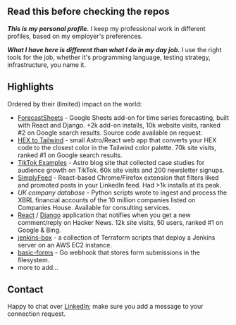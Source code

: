 ## Read this before checking the repos

**_This is my personal profile._** I keep my professional work in different profiles, based on my employer's preferences.

**_What I have here is different than what I do in my day job._** I use the right tools for the job, whether it's
programming language, testing strategy, infrastructure, you name it.

## Highlights

Ordered by their (limited) impact on the world:

- [ForecastSheets](https://forecastsheets.com) - Google Sheets add-on for time series forecasting, built with React and Django. +2k add-on installs, 10k website visits, ranked #2 on Google search results. Source code available on request.
- [HEX to Tailwind](https://github.com/mihailthebuilder/hex-tailwind/) - small Astro/React web app that converts your HEX code to the closest color in the Tailwind color palette. 70k site visits, ranked #1 on Google search results.
- [TikTok Examples](https://github.com/mihailthebuilder/tiktokexamples) - Astro blog site that collected case studies for audience growth on TikTok. 60k site visits and 200 newsletter signups.
- [SimplyFeed](https://github.com/mihailthebuilder/simplyfeed) - React-based Chrome/Firefox extension that filters liked and promoted posts in your LinkedIn feed. Had >1k installs at its peak.
- _UK company database_ - Python scripts wrote to ingest and process the XBRL financial accounts of the 10 million companies listed on Companies House. Available for consulting services.
- [React](https://github.com/mihailthebuilder/hackernewsalerts-frontend) / [Django](https://github.com/mihailthebuilder/hackernewsalerts-backend) application that notifies when you get a new comment/reply on Hacker News. 12k site visits, 50 users, ranked #1 on Google & Bing.
- [jenkins-box](https://github.com/mihailthebuilder/jenkins-box) - a collection of Terraform scripts that deploy a Jenkins server on an AWS EC2 instance.
- [basic-forms](https://github.com/mihailthebuilder/basic-forms/) - Go webhook that stores form submissions in the filesystem.
- more to add...

## Contact

Happy to chat over [LinkedIn](https://www.linkedin.com/in/mihailmarian/); make sure you add a message to your connection request.
